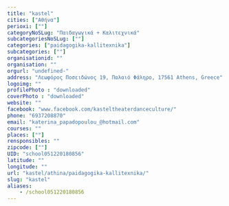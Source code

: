 ```yaml
---
title: "kastel"
cities: ["Αθήνα"]
perioxi: [""]
categoryNoSLug: "Παιδαγωγικά + Καλιτεχνικά"
subcategoriesNoSLug: [""]
categories: ["paidagogika-kallitexnika"]
subcategories: [""]
organisationid: ""
organisation: ""
orgurl: "undefined-"
address: "Λεωφόρος Ποσειδώνος 19, Παλαιό Φάληρο, 17561 Athens, Greece"
logoimg: ""
profilePhoto : "downloaded"
coverPhoto : "downloaded"
website: ""
facebook: "www.facebook.com/kasteltheaterdanceculture/"
phone: "6937208870"
email: "katerina_papadopoulou_@hotmail.com"
courses: ""
places: [""]
rensponsibles: ""
zipcode: [""]
UID: "school051220180856"
latitude: ""
longitude: ""
url: "kastel/athina/paidagogika-kallitexnika/"
slug: "kastel"
aliases:
    - /school051220180856
---
```






